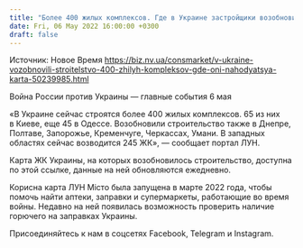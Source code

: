 ```yaml
---
title: "Более 400 жилых комплексов. Где в Украине застройщики возобновили работы — карта"
date: Fri, 06 May 2022 16:00:00 +0300
draft: false
---
```

Источник: Новое Время https://biz.nv.ua/consmarket/v-ukraine-vozobnovili-stroitelstvo-400-zhilyh-kompleksov-gde-oni-nahodyatsya-karta-50239985.html


Война России против Украины — главные события 6 мая

«В Украине сейчас строятся более 400 жилых комплексов. 65 из них в Киеве, еще 45 в Одессе. Возобновили строительство также в Днепре, Полтаве, Запорожье, Кременчуге, Черкассах, Умани. В западных областях сейчас возводится 245 ЖК», — сообщает портал ЛУН.

 Карта ЖК Украины, на которых возобновилось строительство, доступна по этой ссылке, данные на ней обновляются ежедневно.

Корисна карта ЛУН Місто была запущена в марте 2022 года, чтобы помочь найти аптеки, заправки и супермаркеты, работающие во время войны. Недавно на ней появилась возможность проверить наличие горючего на заправках Украины.

Присоединяйтесь к нам в соцсетях Facebook, Telegram и Instagram.
